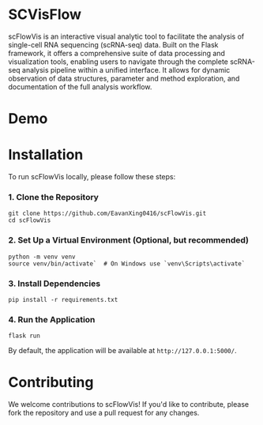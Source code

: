 # SCVisFlow
scFlowVis is an interactive visual analytic tool to facilitate the analysis of single-cell RNA sequencing (scRNA-seq) data. Built on the Flask framework, it offers a comprehensive suite of data processing and visualization tools, enabling users to navigate through the complete scRNA-seq analysis pipeline within a unified interface. It allows for dynamic observation of data structures, parameter and method exploration, and documentation of the full analysis workflow.

# Demo

# Installation
To run scFlowVis locally, please follow these steps:

### 1. Clone the Repository
```
git clone https://github.com/EavanXing0416/scFlowVis.git
cd scFlowVis
```
### 2. Set Up a Virtual Environment (Optional, but recommended)
```
python -m venv venv
source venv/bin/activate`  # On Windows use `venv\Scripts\activate`
```
### 3. Install Dependencies
```
pip install -r requirements.txt
```

### 4. Run the Application
```
flask run
```
By default, the application will be available at `http://127.0.0.1:5000/`.

# Contributing
We welcome contributions to scFlowVis! If you'd like to contribute, please fork the repository and use a pull request for any changes. 
